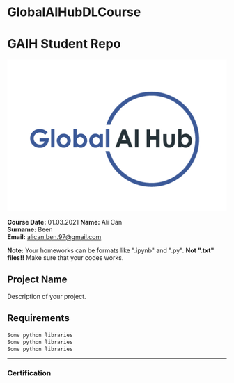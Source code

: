 # GlobalAIHubDLCourse
# GAIH Student Repo 

![](img/logo.png)

**Course Date:** 01.03.2021
**Name:** Ali Can  
**Surname:** Been  
**Email:** alican.ben.97@gmail.com  

**Note:** Your homeworks can be formats like ".ipynb" and ".py". **Not ".txt" files!!** Make sure that your codes works.  

## Project Name
Description of your project.

## Requirements
```
Some python libraries
Some python libraries
Some python libraries
```
---

### Certification

